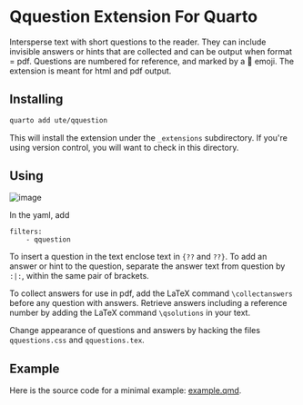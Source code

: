 # Qquestion Extension For Quarto

Intersperse text with short questions to the reader. They can include invisible answers or hints that are collected and can be output when format = pdf. Questions are numbered for reference, and marked by a 🤔 emoji. The extension is meant for html and pdf output.

## Installing


```bash
quarto add ute/qquestion
```

This will install the extension under the `_extensions` subdirectory.
If you're using version control, you will want to check in this directory.

## Using
![image](https://github.com/ute/qquestion/assets/5145859/1df83a91-6971-488f-b4ef-874787dd90e9)

In the yaml, add
```
filters: 
    - qquestion
```

To insert a question in the text enclose text in `{??` and `??}`. To add an answer or hint to the question, separate the answer text from question by `:|:`, within the same pair of brackets.

To collect answers for use in pdf, add the LaTeX command `\collectanswers` before any question with answers. Retrieve answers including a reference number by adding the LaTeX command `\qsolutions` in your text.

Change appearance of questions and answers by hacking the files `qquestions.css` and `qquestions.tex`.

## Example

Here is the source code for a minimal example: [example.qmd](example.qmd).


